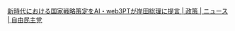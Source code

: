 
[新時代における国家戦略策定をAI・web3PTが岸田総理に提言 | 政策 | ニュース | 自由民主党](https://www.jimin.jp/news/policy/205802.html)

